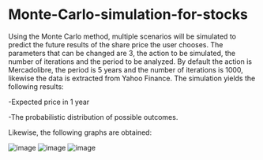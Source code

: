 # Monte-Carlo-simulation-for-stocks

Using the Monte Carlo method, multiple scenarios will be simulated to predict the future results of the share price the user chooses. The parameters that can be changed are 3, the action to be simulated, the number of iterations and the period to be analyzed. By default the action is Mercadolibre, the period is 5 years and the number of iterations is 1000, likewise the data is extracted from Yahoo Finance. The simulation yields the following results:

-Expected price in 1 year

-The probabilistic distribution of possible outcomes.

Likewise, the following graphs are obtained:

![image](https://user-images.githubusercontent.com/65466700/170088363-fc482622-c463-47da-98db-9cc7ab07d5ca.png)
![image](https://user-images.githubusercontent.com/65466700/170087151-983fa0e5-1258-47bf-893c-bd75b896fa06.png)
![image](https://user-images.githubusercontent.com/65466700/170087220-e81b4e8d-9271-4ce9-83b5-feb238ea8d64.png)
